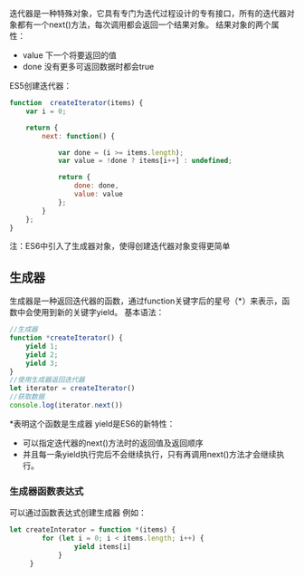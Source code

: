 迭代器是一种特殊对象，它具有专门为迭代过程设计的专有接口，所有的迭代器对象都有一个next()方法，每次调用都会返回一个结果对象。
结果对象的两个属性：
- value   下一个将要返回的值
- done    没有更多可返回数据时都会true

ES5创建迭代器：
```javascript
function  createIterator(items) {
	var i = 0;

	return {
		next: function() {

			var done = (i >= items.length);
			var value = !done ? items[i++] : undefined;

			return {
				done: done,
				value: value
			};
		}
	};
}
```
注：ES6中引入了生成器对象，使得创建迭代器对象变得更简单

## 生成器

生成器是一种返回迭代器的函数，通过function关键字后的星号（*）来表示，函数中会使用到新的关键字yield。
基本语法：
```javascript
//生成器
function *createIterator() {
	yield 1;
	yield 2;
	yield 3;
}
//使用生成器返回迭代器
let iterator = createIterator()
//获取数据
console.log(iterator.next())
```
*表明这个函数是生成器
yield是ES6的新特性：
- 可以指定迭代器的next()方法时的返回值及返回顺序
- 并且每一条yield执行完后不会继续执行，只有再调用next()方法才会继续执行。

### 生成器函数表达式
	
可以通过函数表达式创建生成器
例如：
```javascript
let createInterator = function *(items) {
		for (let i = 0; i < items.length; i++) {
				yield items[i]
			}
	 }
```